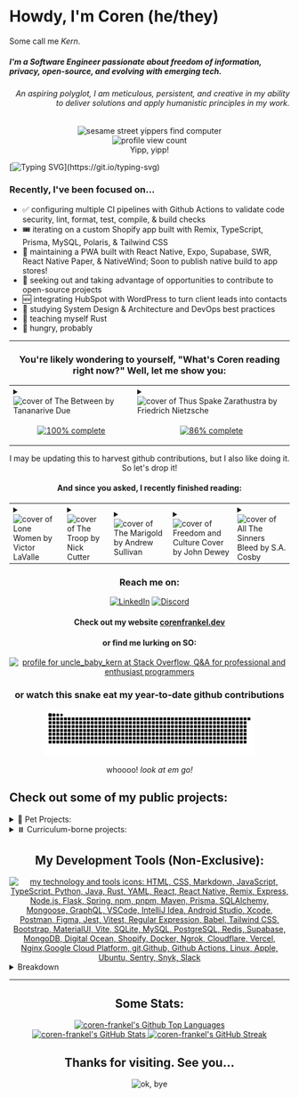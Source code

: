 # Howdy, I'm Coren (he/they)

<p>Some call me <em>Kern</em>.</p>
<h5>
  I'm a Software Engineer passionate about freedom of information, privacy, open-source, and evolving with emerging tech.
</h5>
<h6 align=end>
  An aspiring polyglot, I am meticulous, persistent, and creative in my ability to deliver solutions and apply humanistic principles in my work.
</h6>
<div align="center">
  <img alt="sesame street yippers find computer" src="https://i.giphy.com/media/GsiBgbwZAsWsg/giphy.webp"/>
  <br/>
  <img src="https://komarev.com/ghpvc/?username=coren-frankel&label=Profile%20View%20Count&color=4CC733&style=plastic" alt="profile view count" />
  <br/>
  <caption>Yipp, yipp!</caption>
</div>

[![Typing SVG](https://readme-typing-svg.demolab.com/?pause=500&color=F70000&width=1000&vCenter=true&lines=Interests:+Film,+Literature,+Art,+Philosophy,+Music,+Puzzles,+Lists...;Genres:+Horror,+Sci-Fi,+Fantasy,+Satire,+Drama,+Mystery,+Suspense...;Games:+puzzle-based,+story-driven,+role-playing,+survival-horror...;Tunes:+Folk,+Punk,+R%26B,+Lo-Fi,+Shoegaze,+Indie,+Hardcore,+Hip-Hop,+Snake+Jazz...;All+work+and+no+play+makes+Kern+a+dull+something,+something.+Yada,+yada,+yada...)](https://git.io/typing-svg)

### Recently, I've been focused on...
- ✅ configuring multiple CI pipelines with Github Actions to validate code security, lint, format, test, compile, & build checks
- 🎟️ iterating on a custom Shopify app built with Remix, TypeScript, Prisma, MySQL, Polaris, & Tailwind CSS
- 📱 maintaining a PWA built with React Native, Expo, Supabase, SWR, React Native Paper, & NativeWind; Soon to publish native build to app stores!
- 🔭 seeking out and taking advantage of opportunities to contribute to open-source projects
- 🆕 integrating HubSpot with WordPress to turn client leads into contacts   
- 🧰 studying System Design & Architecture and DevOps best practices
- 📖 teaching myself Rust
- 🥨 hungry, probably


<hr/>
<h3 align=center>You're likely wondering to yourself, "What's Coren reading right now?" Well, let me show you:</h3>
<table align=center>
  <tr>
<!--       <td>
    <a href="https://www.packtpub.com/en-us/product/building-production-grade-web-applications-with-supabase-9781837630684">
    <img src="https://content.packt.com/_/image/original/B19648/cover_image_large.jpg" alt="Building Production-Grade Web Applications with Supabase by David Lorenz" height="200"/>
    </a>
    </td> -->
    <td>
      <details>
        <summary><img src="https://www.harpercollins.com/cdn/shop/files/9780063157675_7512ae89-b5db-4d2f-9bfa-0e345c0afcb4.jpg?v=1747013652&width=350" alt="cover of The Between by Tananarive Due" height="200"/></summary>
        <a href="https://www.harpercollins.com/products/the-between-tananarive-due?variant=33104863330338"><p>The Between by Tananarive Due</p></a>
      </details>
    </td>
    <td>
      <details>
        <summary><img src="https://external-content.duckduckgo.com/iu/?u=https%3A%2F%2Ftse3.mm.bing.net%2Fth%3Fid%3DOIP.t8cBjYETcc7eTKrHGAEV9QHaLH%26pid%3DApi&f=1&ipt=37e6781d26432089d01585e9fd6969c08a9bc8cff17375d55f4b78877a00ff2f&ipo=images" alt="cover of Thus Spake Zarathustra by Friedrich Nietzsche" height="200"/></summary>
        <a href="https://archive.org/details/thusspokezarathu00nietuoft">
          <p>Thus Spake Zarathustra by Friedrich Nietzsche</p>
      </a>
      </details>
    </td>
  </tr>
  <tr><td align=center>
  
[![100% complete](https://geps.dev/progress/100?dangerColor=800000&warningColor=ff9900&successColor=006600)](https://github.com/gepser/markdown-progress)
    
  </td><td align=center>
      
[![86% complete](https://geps.dev/progress/86?dangerColor=800000&warningColor=ff9900&successColor=006600)](https://github.com/gepser/markdown-progress)
  
  </td></tr>
  
</table>

<p align=center>I may be updating this to harvest github contributions, but I also like doing it. So let's drop it!</p>
<h4 align=center>And since you asked, I recently finished reading:</h4>
<table align=center>
  <tr>
    <td>
      <details>
        <summary><img src="https://img2.od-cdn.com/ImageType-100/0111-1/%7B9CEE2BD3-61D6-4377-9208-34D8A572DEBB%7DIMG100.JPG" alt="cover of Lone Women by Victor LaValle" height="120"/></summary>
        <a href="https://share.libbyapp.com/title/9080172"><p>Lone Women by Victor LaValle</p></a>
      </details>
    </td>
    <td>
      <details>
        <summary><img src="https://img2.od-cdn.com/ImageType-100/0439-1/%7B52F39DD5-8AB7-4DEE-B2AA-02B41D2C1DBC%7DIMG100.JPG" alt="cover of The Troop by Nick Cutter" height="120"/></summary>
        <a href="https://share.libbyapp.com/title/1556903"><p>The Troop by Nick Cutter</p></a>
      </details>
    </td>
    <td>
      <details>
        <summary>
          <img src="https://images-na.ssl-images-amazon.com/images/S/compressed.photo.goodreads.com/books/1659110290i/61773985.jpg" alt="cover of The Marigold by Andrew Sullivan" height="120"/>
        </summary>
        <a href="https://www.andrewfsullivan.com/the-marigold">
          <p>The Marigold by Andrew Sullivan</p>
        </a>
      </details>
    </td>
    <td>
      <details>
        <summary>
          <img src="https://books.google.com/books/content?id=TFQvAAAAYAAJ&printsec=frontcover&img=1&zoom=1&imgtk=AFLRE72WtIVKK-NRLLkC5oZfmyjcZI0Iyg8yKGff2QokKSrdY4yTWqecGDlBKiKBT0wWX8oBQBcWVZoVq37E7Ad5fBX9J04iOWvdrEC62e9Kkn5PZnXeHLxu-T-g94I3y5asUQFt2eBv" alt="cover of Freedom and Culture Cover by John Dewey" height="120"/>  
        </summary>
        <a href="https://archive.org/details/freedomculture0000dewe/page/n7/mode/1up">
          <p>Freedom and Culture Cover by John Dewey</p>
        </a>
      </details>
    </td>
    <td>
      <details>
        <summary>
          <img src="https://img1.od-cdn.com/ImageType-100/2390-1/{17593155-2DED-46F4-9B13-9A939A761C9D}IMG100.JPG" alt="cover of All The Sinners Bleed by S.A. Cosby" height="120"/>
        </summary>
        <a href="https://share.libbyapp.com/title/9174747">
          <p>All The Sinners Bleed by S.A. Cosby</p>
        </a>
      </details>
    </td>
  </tr>
</table>
<div align="center">
  
### Reach me on:
[![LinkedIn](https://img.shields.io/badge/LinkedIn-0077B5?style=plastic&logo=linkedin&logoColor=white)](https://linkedin.com/in/coren-frankel)
[![Discord](https://img.shields.io/badge/Discord-black?style=plastic&logo=discord&logoColor=white&labelColor=5865F2)](https://discordapp.com/users/uncle_baby_kern#8432)

#### Check out my website [corenfrankel.dev](https://corenfrankel.dev)

#### or find me lurking on SO:

<a href="https://stackoverflow.com/users/19356052/uncle-baby-kern"><img src="https://stackoverflow.com/users/flair/19356052.png?theme=hotdog" width="208" height="58" alt="profile for uncle_baby_kern at Stack Overflow, Q&amp;A for professional and enthusiast programmers" title="profile for uncle_baby_kern at Stack Overflow, Q&amp;A for professional and enthusiast programmers"></a>
</div>
  


<div align=center>
  
### or watch this snake eat my year-to-date github contributions
  <picture>
  <source media="(prefers-color-scheme: light)" srcset="https://raw.githubusercontent.com/coren-frankel/coren-frankel/output/github-contribution-grid-snake.svg">
  <source media="(prefers-color-scheme: dark)" srcset="https://raw.githubusercontent.com/coren-frankel/coren-frankel/output/github-contribution-grid-snake-dark.svg">
  <img src="https://raw.githubusercontent.com/coren-frankel/coren-frankel/output/github-contribution-grid-snake-dark.svg" alt="snake eating my contributions, dang it!" width="75%" title="hungry snake">
</picture>
    <p>whoooo! <em>look at em go!</em></p>
</div>

## Check out some of my public projects:

<details>
  <summary>🦫 Pet Projects:</summary>

  + 📦 [*culinary-unit-abbreviation*](https://www.npmjs.com/package/culinary-unit-abbreviation) - lightweight and tested npm library that converts culinary unit strings into their corresponding abbreviations
    - TypeScript/Jest/npm
    - [*repository*](https://github.com/coren-frankel/culinary-unit-abbreviation)
  + 📝 [*WebDev Flashcards*](https://webdev-flashcards.vercel.app/) - An open-source Web Developer study tool deployed on Vercel
    - JavaScript Full Stack (Node.js, React, Express, MongoDB)
    - [*repository*](https://github.com/m-smith15/webdev_flashcards)
  + 🕹️ [*NinjaSweeper*](https://coren-frankel.github.io/NinjaSweeper/) - Minesweeper clone hosted with GitHub Pages
    - Vanilla JavaScript/CSS/HTML
    - [*repository*](https://github.com/coren-frankel/NinjaSweeper)
  
</details>
<details>
  <summary>⏸️ Curriculum-borne projects:</summary>
  
  + 🍔 *GetYum* - A spoonacular API-fueled Recipe-to-Grocery List app with Spotify Web player integration
    - ![Java](https://img.shields.io/badge/Java-ED8B00?style=for-the-badge&logo=openjdk&logoColor=white) ![Spring](https://img.shields.io/badge/Spring-6DB33F?style=for-the-badge&logo=spring&logoColor=white) ![React](https://img.shields.io/badge/React-20232A?style=for-the-badge&logo=react&logoColor=61DAFB) ![MySQL](https://img.shields.io/badge/MySQL-005C84?style=for-the-badge&logo=mysql&logoColor=white) ![MaterialUI](https://img.shields.io/badge/Material--UI-0081CB?style=for-the-badge&logo=material-ui&logoColor=white)
    - [*GetYum Repo*](https://github.com/richzarate1997/recipe_routers#readme) 
  + 📈 VolatilitySurf - Stock Options Volatility Surface Trading Tool 
    - ![Java](https://img.shields.io/badge/Java-ED8B00?style=for-the-badge&logo=openjdk&logoColor=white) ![Spring](https://img.shields.io/badge/Spring-6DB33F?style=for-the-badge&logo=spring&logoColor=white) ![MySQL](https://img.shields.io/badge/MySQL-005C84?style=for-the-badge&logo=mysql&logoColor=white)
    - [VolatilitySurf Repo](https://github.com/coren-frankel/VolatilitySurf)
  + 🤧 *LookAchoo* - Geolocal Sneeze Context App
    - ![JavaScript](https://img.shields.io/badge/JavaScript-F7DF1E?style=for-the-badge&logo=javascript&logoColor=black) ![Express.JS](https://img.shields.io/badge/Express.js-404D59?style=for-the-badge) ![React](https://img.shields.io/badge/React-20232A?style=for-the-badge&logo=react&logoColor=61DAFB) ![Node](https://img.shields.io/badge/Node.js-43853D?style=for-the-badge&logo=node.js&logoColor=white) ![MongoDB](https://img.shields.io/badge/MongoDB-4EA94B?style=for-the-badge&logo=mongodb&logoColor=white) 
    - [*LookAchoo Repo*](https://github.com/coren-frankel/LookAchoo")
  + 🍳 *piqr* - Random Recipe CRUD App
    - ![Python](https://img.shields.io/badge/Python-3776AB?style=for-the-badge&logo=python&logoColor=white) ![JavaScript](https://img.shields.io/badge/JavaScript-F7DF1E?style=for-the-badge&logo=javascript&logoColor=black) ![HTML](https://img.shields.io/badge/HTML5-E34F26?style=for-the-badge&logo=html5&logoColor=white
) ![Bootstrap](https://img.shields.io/badge/Bootstrap-563D7C?style=for-the-badge&logo=bootstrap&logoColor=white
) ![Flask](https://img.shields.io/badge/Flask-000000?style=for-the-badge&logo=flask&logoColor=white) ![MySQL](https://img.shields.io/badge/MySQL-005C84?style=for-the-badge&logo=mysql&logoColor=white)
    - [*piqr Repo*](https://github.com/coren-frankel/meal_picker)
  
</details>


<div align=center>

## My Development Tools (Non-Exclusive):
  
  <a href="https://github.com/LelouchFR/skill-icons">
    <img alt="my technology and tools icons: HTML, CSS, Markdown, JavaScript, TypeScript, Python, Java, Rust, YAML, React, React Native, Remix, Express, Node.js, Flask, Spring, npm, pnpm, Maven, Prisma, SQLAlchemy, Mongoose, GraphQL, VSCode, IntelliJ Idea, Android Studio, Xcode, Postman, Figma, Jest, Vitest, Regular Expression, Babel, Tailwind CSS, Bootstrap, MaterialUI, Vite, SQLite, MySQL, PostgreSQL, Redis, Supabase, MongoDB, Digital Ocean, Shopify, Docker, Ngrok, Cloudflare, Vercel, Nginx,Google Cloud Platform, git,Github, Github Actions, Linux, Apple, Ubuntu, Sentry, Snyk, Slack" src="https://go-skill-icons.vercel.app/api/icons?i=html,css,md,js,ts,py,java,rust,yaml,react,reactnative,remix,express,nodejs,flask,spring,npm,pnpm,maven,prisma,sqla,mongoose,graphql,vscode,idea,androidstudio,xcode,postman,figma,jest,vitest,regex,babel,tailwind,bootstrap,materialui,vite,sqlite,mysql,postgres,redis,supabase,mongodb,digitalocean,shopify,docker,ngrok,cloudflare,vercel,nginx,gcp,git,github,githubactions,linux,apple,ubuntu,sentry,snyk,slack&perline=10&theme=auto" />
  </a>
</div>
  <details>
    <summary>Breakdown</summary>
    <div align=center>
    <details>
      <summary>Languages:</summary>
      <p>HTML, CSS, GraphQL, JavaScript, TypeScript, Python, Java, Markdown</p>
    </details>
    <details>
      <summary>Frameworks & Runtimes:</summary>
      <p>Expo, Flask, Node.js, React, Remix, React Native, Spring, Supabase</p>
    </details>
    <details>
      <summary>Dependency Management & Build Tools:</summary>
      <p>npm, pnpm, Maven, Pipenv, Vite, Babel, Tomcat, Docker</p>
    </details>
    <details>
      <summary>Style Libraries:</summary>
      <p>Tailwind CSS, Bootstrap, Material UI</p>
    </details>
    <details>
      <summary>IDEs:</summary>
      <p>VS Code, IntelliJ Idea, Android Studio, XCode, Postman</p>
    </details>
    <details>
      <summary>OS:</summary>
      <p>Android, iOS, Linux, MacOS</p>
    </details>
    <details>
      <summary>Developer Tools:</summary>
      <p>Cloudflare, Figma, Git, Github, Github Actions, Ngrok</p>
    </details>
    <details>
      <summary>ORMs, ODMs, Middlewares, & Data Persistence Tools:</summary>
      <p>JPA, JDBC, Mongoose, Prisma, SqlAlchemy</p>
    </details>
    <details>
      <summary>Databases:</summary>
      <p>MySQL, MongoDB, PostgreSQL, Redis, SQLite</p>
    </details>
    <details>
      <summary>Cloud Providers:</summary>
      <p>Vercel, Digital Ocean, GCP, AWS</p>
    </details>
    </div>
  </details>
<hr/>
<div align="center">

## Some Stats:

  <a href="https://github.com/anuraghazra/github-readme-stats">
  <div>
      <img alt="coren-frankel's Github Top Languages" src="https://github-readme-stats.coren-frankel.vercel.app/api/top-langs/?username=coren-frankel&layout=donut-vertical&theme=tokyonight&size_weight=0.5&count_weight=0.5&hide_progress=true" />
  </div>
  <img alt="coren-frankel's GitHub Stats" src="https://github-readme-stats.coren-frankel.vercel.app/api?username=coren-frankel&theme=neon&show_icons=true&show_private=true" />
  </a>
  <a href="https://github.com/DenverCoder1/github-readme-streak-stats">
    <img src="https://github-readme-streak-stats-pi-sable.vercel.app?user=coren%2Dfrankel&theme=ocean-gradient&exclude_days=Sun%2CSat" alt="coren-frankel's GitHub Streak" />
  </a>
</div>

<div align=center>
  
  ## Thanks for visiting. See you...
  
  <img src="https://media3.giphy.com/media/m9eG1qVjvN56H0MXt8/giphy.gif" alt="ok, bye" />
</div>
